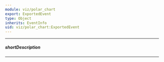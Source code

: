 ```yaml
---
module: viz/polar_chart
export: ExportedEvent
type: Object
inherits: EventInfo
uid: viz/polar_chart:ExportedEvent
---
```

---
##### shortDescription
<!-- Description goes here -->

---
<!-- Description goes here -->
